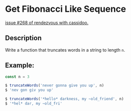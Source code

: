# Get Fibonacci Like Sequence

[issue #268 of rendezvous with cassidoo.](https://buttondown.email/cassidoo/subscribers/73939c40-d71e-4d15-988d-1087f88ef7fe/archive/instant-gratification-takes-too-long-carrie-fisher)

## Description
Write a function that truncates words in a string to length `n`.

## Example:
```ts
const n = 3

$ truncateWords('never gonna give you up', n)
$ 'nev gon giv you up'

$ truncateWords('*hello* darkness, my ~old_friend', n)
$ '*hel* dar, my ~old_fri'
```
